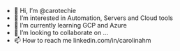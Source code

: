 - 👋 Hi, I’m @carotechie
- 👀 I’m interested in Automation, Servers and Cloud tools
- 🌱 I’m currently learning GCP and Azure
- 💞️ I’m looking to collaborate on ...
- 📫 How to reach me linkedin.com/in/carolinahm

<!---
carotechie/carotechie is a ✨ special ✨ repository because its `README.md` (this file) appears on your GitHub profile.
You can click the Preview link to take a look at your changes.
--->
